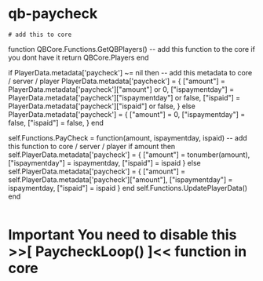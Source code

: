 # qb-paycheck
```
# add this to core
```
function QBCore.Functions.GetQBPlayers()   -- add this function to the core if you dont have it
    return QBCore.Players
end
    
if PlayerData.metadata['paycheck'] ~= nil then     -- add this metadata to core / server / player 
  PlayerData.metadata['paycheck'] = {
    ["amount"] = PlayerData.metadata['paycheck']["amount"] or 0,
    ["ispaymentday"] = PlayerData.metadata['paycheck']["ispaymentday"] or false,
    ["ispaid"] = PlayerData.metadata['paycheck']["ispaid"] or false,
  }
else
  PlayerData.metadata['paycheck'] = {
      ["amount"] = 0,
      ["ispaymentday"] = false,
      ["ispaid"] = false,
  }
end
  
self.Functions.PayCheck = function(amount, ispaymentday, ispaid)    -- add this function to core / server / player 
  if amount then 
      self.PlayerData.metadata['paycheck'] = {
          ["amount"] = tonumber(amount),
          ["ispaymentday"] = ispaymentday,
          ["ispaid"] = ispaid
      }
  else
      self.PlayerData.metadata['paycheck'] = {
          ["amount"] = self.PlayerData.metadata['paycheck']["amount"],
          ["ispaymentday"] = ispaymentday,
          ["ispaid"] = ispaid
      }
  end
  self.Functions.UpdatePlayerData()
end
```

```
# Important   You need to disable this >>[ PaycheckLoop() ]<< function in core
```
